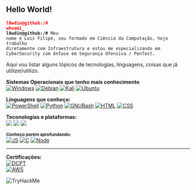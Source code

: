## Hello World!

<code style='color: red'>**l0wdin@github:/# whoami_**</code> <br> 
<code>**l0wdin@github:/#** Meu nome é Luis Filipe, sou formado em Ciência da Computação, hoje trabalho diretamente com Infraestrutura e estou me especializando em CyberSecurity com ênfase em Segurança Ofensiva / PenTest.</code>

Aqui vou listar alguns tópicos de tecnologias, linguagens, coisas que já utilizei/utilizo.

**Sistemas Operacionais que tenho mais conhecimento**<br>
[![Windows](https://img.shields.io/badge/Windows-0078D6?style=for-the-badge&logo=windows&logoColor=whit)](https://www.microsoft.com/pt-br/windows/?r=1)
[![Debian](https://img.shields.io/badge/Debian-D70A53?style=for-the-badge&logo=debian&logoColor=white)](https://www.debian.org/index.pt.html)
[![Kali](https://img.shields.io/badge/Kali-268BEE?style=for-the-badge&logo=kalilinux&logoColor=white)](https://www.kali.org/get-kali/#kali-bare-metal)
[![Ubuntu](https://img.shields.io/badge/Ubuntu-E95420?style=for-the-badge&logo=ubuntu&logoColor=white)](https://ubuntu.com/)

**Linguagens que conheço:**<br>
[![PowerShell](https://img.shields.io/badge/-PowerShell-146FBE?style=flat&logo=powershell&logoColor=white)]()
[![Python](https://img.shields.io/badge/-Python-336B9C?style=flat&logo=python&logoColor=yellow)]()
[![GNUBash](https://img.shields.io/badge/-Bash%20Scripting-2B3439?style=flat&logo=GNU%20Bash&logoColor=white)]()
[![HTML](https://img.shields.io/badge/-HTML-E96228?style=flat&logo=HTML5&logoColor=white)]()
[![CSS](https://img.shields.io/badge/-CSS-2862E8?style=flat&logo=CSS3&logoColor=white)]()

**Teconologias e plataformas:**<br>
[![](https://img.shields.io/badge/-Amazon%20AWS-2A3644?style=flat&logo=amazon%20aws&logoColor=yellow)]()
[![](https://img.shields.io/badge/-Docker-0895e7?style=flat&logo=Docker&logoColor=black)]()
[![](https://img.shields.io/badge/-Kaspersky-08aa92?style=flat&logo=kaspersky&logoColor=black)]()

<sub>**Conheço porém aprofundando:**</sub><br>
[![JS](https://img.shields.io/badge/-JavaScript-F0D81E?style=flat&logo=javascript&logoColor=black)]()
[![C](https://img.shields.io/badge/-C-26A3E9?style=flat&logo=C&logoColor=white)]()
[![Node](https://img.shields.io/badge/-Node.JS-94c746?style=flat&logo=node.js&logoColor=black)]()


---
**Certificações:**<br>
[![DCPT](https://img.shields.io/badge/DCPT%20--%20Desec%20Cert.%20Penetration%20Tester-In%20Progress-Yellow)]()
<br>
[![AWS](https://img.shields.io/badge/AWS%20--%20Certified%20Cloud%20Practitioner-Not%20started%20yet-white)]()

<img src="https://tryhackme-badges.s3.amazonaws.com/lowdin.png" alt="TryHackMe">

